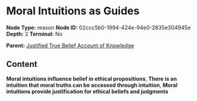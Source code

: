 # Moral Intuitions as Guides

**Node Type:** reason
**Node ID:** 02ccc5b0-1994-424e-94e0-2835e304945e
**Depth:** 2
**Terminal:** No

**Parent:** [Justified True Belief Account of Knowledge](justified-true-belief-account-of-knowledge.md)

## Content

**Moral intuitions influence belief in ethical propositions**, **There is an intuition that moral truths can be accessed through intuition**, **Moral intuitions provide justification for ethical beliefs and judgments**
